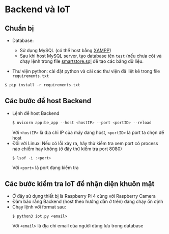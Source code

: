 # Backend và IoT
## Chuẩn bị
- Database:
  - Sử dụng MySQL (có thể host bằng [XAMPP](https://www.apachefriends.org/download.html))
  - Sau khi host MySQL server, tạo database tên `test` (nếu chưa có) và chạy lệnh trong file [smartstore.sql](smartstore.sql) để tạo các bảng dữ liệu.

- Thư viện python: cài đặt python và cài các thư viện đã liệt kê trong file `requirements.txt`
```c
$ pip install -r requirements.txt
```

## Các bước để host Backend

- Lệnh để host Backend
  ```c
  $ uvicorn app:be_app --host <hostIP> --port <portID> --reload
  ```
  Với `<hostIP>` là địa chỉ IP của máy đang host, `<portID>` là port ta chọn để host
- Đối với Linux: Nếu có lỗi xảy ra, hãy thử kiểm tra xem port có process nào chiếm hay không (ở đây thử kiểm tra port 8080)
  ```c
  $ lsof -i :<port>
  ```
  Với `<port>` là port đang kiểm tra

## Các bước kiểm tra IoT để nhận diện khuôn mặt

- Ở đây sử dụng thiết bị là Raspberry Pi 4 cùng với Raspberry Camera
- Đảm bảo rằng Backend (host theo hướng dẫn ở trên) đang chạy ổn định
- Chạy lệnh với format sau:
  ```
  $ python3 iot.py <email>
  ```
  Với `<email>` là địa chỉ email của người dùng lưu trong database
